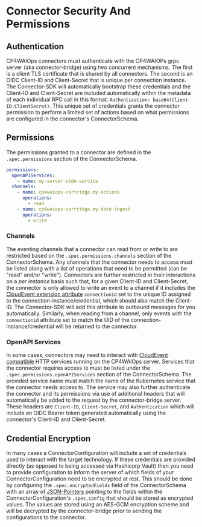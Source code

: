 # Connector Security And Permissions

## Authentication
CP4WAIOps connectors must authenticate with the CP4WAIOPs grpc server (aka connector-bridge) using two concurrent
mechanisms. The first is a client TLS certificate that is shared by all connectors. The second is an OIDC Client-ID and
Client-Secret that is unique per connection instance. The Connector-SDK will automatically bootstrap these credentials 
and the Client-ID and Client-Secret are included automatically within the metadata of each individual RPC call in this 
format: `Authentication: base64(Client-ID:ClientSecret)`. This unique set of credentials grants the connector 
permission to perform a limited set of actions based on what permissions are configured in the connector's 
ConnectorSchema.

## Permissions
The permissions granted to a connector are defined in the `.spec.permissions` section of the ConnectorSchema.

```yaml
permissions:
  openAPIServices:
    - name: my-server-side-service
  channels:
    - name: cp4waiops-cartridge.my-actions
      operations:
        - read
    - name: cp4waiops-cartridge.my-data-ingest
      operations:
        - write
```

### Channels
The eventing channels that a connector can read from or write to are restricted based on the 
`.spec.permissions.channels` section of the ConnectorSchema. Any channels that the connector needs to access must 
be listed along with a list of operations that need to be permitted (can be "read" and/or "write"). Connectors are 
further restricted in their interactions on a _per instance_ basis such that, for a given Client-ID and Client-Secret,
the connector is only allowed to write an event to a channel if it includes the 
[CloudEvent extension attribute](https://github.com/cloudevents/spec/blob/v1.0.2/cloudevents/primer.md#cloudevent-attribute-extensions)
`connectionid` set to the unique ID assigned to the connection-instance/credential, which should also match the 
Client-ID. The Connector-SDK will add this attribute to outbound messages for you automatically. Similarly, when 
reading from a channel, only events with the `connectionid` attribute set to match the UID of the 
connection-instance/credential will be returned to the connector.

### OpenAPI Services
In some cases, connectors may need to interact with 
[CloudEvent compatible](https://github.com/cloudevents/spec/blob/v1.0.2/cloudevents/bindings/http-protocol-binding.md)
HTTP services running on the CP4WAIOps server. Services that the connector requires access to must be listed under the 
`.spec.permissions.openAPIServices` section of the ConnectorSchema. The provided service name must match the name of 
the Kubernetes service that the connector needs access to. The service may also further authenticate the connector and
its permissions via use of additional headers that will automatically be added to the request by the connector-bridge
server. These headers are `Client-ID`, `Client-Secret`, and `Authentication` which will include an OIDC Bearer token 
generated automatically using the connector's Client-ID and Client-Secret.

## Credential Encryption
In many cases a ConnectorConfiguration will include a set of credentials used to interact with the target technology.
If these credentials are provided directly (as opposed to being accessed via Hashicorp Vault) then you need to provide
configuration to inform the server of which fields of your ConnectorConfiguration need to be encrypted at rest. This 
should be done by configuring the `.spec.encryptedFields` field of the ConnectorSchema with an array of 
[JSON-Pointers](https://tools.ietf.org/html/rfc6901) pointing to the fields within the ConnectorConfiguration's 
`.spec.config` that should be stored as encrypted values. The values are stored using an AES-GCM encryption scheme and 
will be decrypted by the connector-bridge prior to sending   the configurations to the connector.